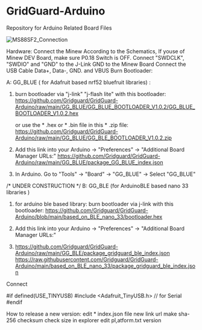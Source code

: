 # GridGuard-Arduino
Repository for Arduino Related Board Files

![MS88SF2_Connection](https://user-images.githubusercontent.com/5615745/166158934-ee59da17-a70f-4897-83b6-04f91b2ad024.JPG)

Hardware:
Connect the Minew According to the Schematics, If youse of Minew DEV Board, make sure P0.18 Switch is OFF.
Connect "SWDCLK", "SWDIO" and "GND" to the J-Link GND to the Minew Board
Connect the USB Cable Data+, Data-, GND. and VBUS
Burn Bootloader:

 A: GG_BLUE ( for Adafruit based nrf52 bluefruit libraries) :
 
 
  1. burn bootloader via "j-link" "j-flash lite" with this bootloader:
     https://github.com/Gridguard/GridGuard-Arduino/raw/main/GG_BLUE/GG_BLUE_BOOTLOADER_V1.0.2/GG_BLUE_BOOTLOADER_V1.0.2.hex
  
     or use the * .hex or * .bin file in this * .zip file:
     https://github.com/Gridguard/GridGuard-Arduino/raw/main/GG_BLUE/GG_BLE_BOOTLOADER_V1.0.2.zip
  

  2. Add this link into your Arduino -> "Preferences" -> "Additional Board Manager URLs:"
     https://github.com/Gridguard/GridGuard-Arduino/raw/main/GG_BLUE/package_GG_BLUE_index.json

  3. In Arduino. Go to "Tools" -> "Board" -> "GG_BLUE" -> Select "GG_BLUE"
    






/* UNDER CONSTRUCTION */
B: GG_BLE (for ArduinoBLE based nano 33 libraries )

1. for arduino ble based library:
    burn bootloader via j-link with this bootloader:
    https://github.com/Gridguard/GridGuard-Arduino/blob/main/based_on_BLE_nano_33/bootloader.hex

2. Add this link into your Arduino -> "Preferences" -> "Additional Board Manager URLs:"
3. https://github.com/Gridguard/GridGuard-Arduino/raw/main/GG_BLE/package_gridguard_ble_index.json
  https://raw.githubusercontent.com/Gridguard/GridGuard-Arduino/main/based_on_BLE_nano_33/package_gridguard_ble_index.json






Connect

#if defined(USE_TINYUSB)
#include <Adafruit_TinyUSB.h> // for Serial
#endif



How to release a new version:
edit * index.json file
new link url
make sha-256 checksum
check size in explorer
edit pl,atform.txt version
